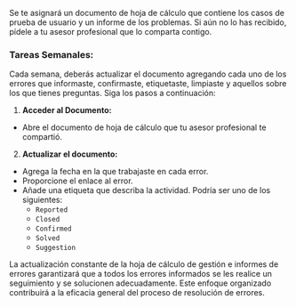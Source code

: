 Se te asignará un documento de hoja de cálculo que contiene los casos de prueba de usuario y un informe de los problemas. Si aún no lo has recibido, pídele a tu asesor profesional que lo comparta contigo.

### Tareas Semanales:
Cada semana, deberás actualizar el documento agregando cada uno de los errores que informaste, confirmaste, etiquetaste, limpiaste y aquellos sobre los que tienes preguntas. Siga los pasos a continuación:

1. **Acceder al Documento:**
- Abre el documento de hoja de cálculo que tu asesor profesional te compartió.

2. **Actualizar el documento:**
- Agrega la fecha en la que trabajaste en cada error.
- Proporcione el enlace al error.
- Añade una etiqueta que describa la actividad. Podría ser uno de los siguientes:
  - `Reported`
  - `Closed`
  - `Confirmed`
  - `Solved`
  - `Suggestion`


La actualización constante de la hoja de cálculo de gestión e informes de errores garantizará que a todos los errores informados se les realice un seguimiento y se solucionen adecuadamente. Este enfoque organizado contribuirá a la eficacia general del proceso de resolución de errores.


